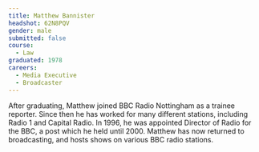 ```yaml
---
title: Matthew Bannister
headshot: 62N8PQV
gender: male
submitted: false
course: 
  - Law
graduated: 1978
careers:
  - Media Executive
  - Broadcaster
---
```


After graduating, Matthew joined BBC Radio Nottingham as a trainee reporter. Since then he has worked for many different stations, including Radio 1 and Capital Radio. In 1996, he was appointed Director of Radio for the BBC, a post which he held until 2000. Matthew has now returned to broadcasting, and hosts shows on various BBC radio stations.